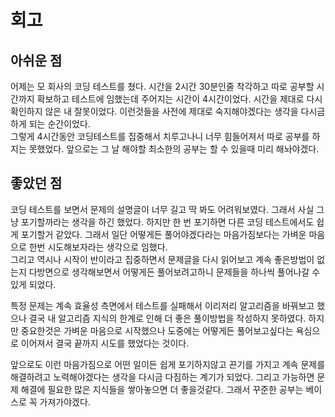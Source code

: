 # 회고

## 아쉬운 점

어제는 모 회사의 코딩 테스트를 쳤다. 시간을 2시간 30분인줄 착각하고 따로 공부할 시간까지 확보하고 테스트에 임했는데 주어지는 시간이 4시간이었다. 시간을 제대로 다시 확인하지 않은 내 잘못이었다. 이런것들을 사전에 제대로 숙지해야겠다는 생각을 다시금 하게 되는 순간이었다.<br/>
그렇게 4시간동안 코딩테스트를 집중해서 치루고나니 너무 힘들어져서 따로 공부를 하지는 못했었다. 앞으로는 그 날 해야할 최소한의 공부는 할 수 있을때 미리 해놔야겠다.

## 좋았던 점

코딩 테스트를 보면서 문제의 설명글이 너무 길고 딱 봐도 어려워보였다. 그래서 사실 그냥 포기할까라는 생각을 하긴 했었다. 하지만 한 번 포기하면 다른 코딩 테스트에서도 쉽게 포기할거 같았다. 그래서 일단 어떻게든 풀어야겠다라는 마음가짐보다는 가벼운 마음으로 한번 시도해보자라는 생각으로 임했다.<br/>
그리고 역시나 시작이 반이라고 집중하면서 문제글을 다시 읽어보고 계속 좋은방법이 없는지 다방면으로 생각해보면서 어떻게든 풀어보려고하니 문제들을 하나씩 풀어나갈 수 있게 되었다.

특정 문제는 계속 효율성 측면에서 테스트를 실패해서 이리저리 알고리즘을 바꿔보고 했으나 결국 내 알고리즘 지식의 한계로 인해 더 좋은 풀이방법을 작성하지 못하였다. 하지만 중요한것은 가벼운 마음으로 시작했으나 도중에는 어떻게든 풀어보고싶다는 욕심으로 이어져서 결국 끝까지 시도를 했었다는 것이다.

앞으로도 이런 마음가짐으로 어떤 일이든 쉽게 포기하지않고 끈기를 가지고 계속 문제를 해결하려고 노력해야겠다는 생각을 다시금 다짐하는 계기가 되었다. 그리고 가능하면 문제 해결에 필요한 많은 지식들을 쌓아놓으면 더 좋을것같다. 그래서 꾸준한 공부는 베이스로 꼭 가져가야겠다.